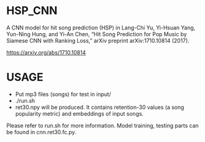 # HSP_CNN
A CNN model for hit song prediction (HSP) in Lang-Chi Yu, Yi-Hsuan Yang, Yun-Ning Hung, and Yi-An Chen, “Hit Song Prediction for Pop Music by Siamese CNN with Ranking Loss,” arXiv preprint arXiv:1710.10814 (2017).

https://arxiv.org/abs/1710.10814

# USAGE
- Put mp3 files (songs) for test in input/
- ./run.sh
- ret30.npy will be produced. It contains retention-30 values (a song popularity metric) and embeddings of input songs.

Please refer to run.sh for more information. Model training, testing parts can be found in cnn.ret30.fc.py.
